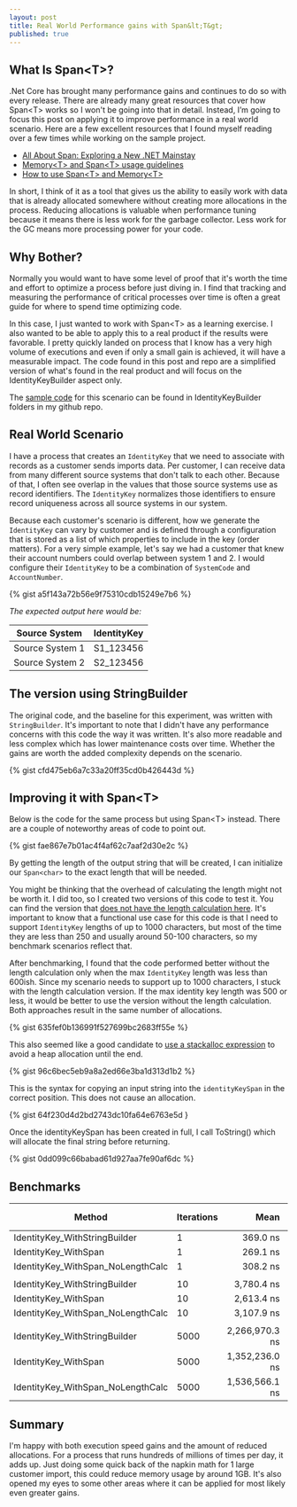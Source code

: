 ```yaml
---
layout: post
title: Real World Performance gains with Span&lt;T&gt;
published: true
---
```


## What Is Span&lt;T&gt;?

.Net Core has brought many performance gains and continues to do so with every release.  There are already many great resources that cover how Span&lt;T&gt; works so I won't be going into that in detail.  Instead, I’m going to focus this post on applying it to improve performance in a real world scenario.  Here are a few excellent resources that I found myself reading over a few times while working on the sample project.

- [All About Span: Exploring a New .NET Mainstay](https://docs.microsoft.com/en-us/archive/msdn-magazine/2018/january/csharp-all-about-span-exploring-a-new-net-mainstay)
- [Memory&lt;T&gt; and Span&lt;T&gt; usage guidelines](https://docs.microsoft.com/en-us/dotnet/standard/memory-and-spans/memory-t-usage-guidelines)
- [How to use Span&lt;T&gt; and Memory&lt;T&gt;](https://medium.com/@antao.almada/how-to-use-span-t-and-memory-t-c0b126aae652)

In short, I think of it as a tool that gives us the ability to easily work with data that is already allocated somewhere without creating more allocations in the process.  Reducing allocations is valuable when performance tuning because it means there is less work for the garbage collector.  Less work for the GC means more processing power for your code.	


## Why Bother?

Normally you would want to have some level of proof that it's worth the time and effort to optimize a process before just diving in.  I find that tracking and measuring the performance of critical processes over time is often a great guide for where to spend time optimizing code.

In this case, I just wanted to work with Span&lt;T&gt; as a learning exercise.  I also wanted to be able to apply this to a real product if the results were favorable.  I pretty quickly landed on process that I know has a very high volume of executions and even if only a small gain is achieved, it will have a measurable impact.  The code found in this post and repo are a simplified version of what's found in the real product and will focus on the IdentityKeyBuilder aspect only.

The [sample code](https://github.com/RickBlouch/PerformanceTests) for this scenario can be found in IdentityKeyBuilder folders in my github repo.

## Real World Scenario

I have a process that creates an `IdentityKey` that we need to associate with records as a customer sends imports data.  Per customer, I can receive data from many different source systems that don't talk to each other.  Because of that, I often see overlap in the values that those source systems use as record identifiers.  The `IdentityKey` normalizes those identifiers to ensure record uniqueness across all source systems in our system.

Because each customer's scenario is different, how we generate the `IdentityKey` can vary by customer and is defined through a configuration that is stored as a list of which properties to include in the key (order matters).  For a very simple example, let's say we had a customer that knew their account numbers could overlap between system 1 and 2.  I would configure their `IdentityKey` to be a combination of `SystemCode` and `AccountNumber`.  

{% gist a5f143a72b56e9f75310cdb15249e7b6  %}

*The expected output here would be:*

|Source System   | IdentityKey
|----------------|------------
|Source System 1 | S1_123456
|Source System 2 | S2_123456 

## The version using StringBuilder

The original code, and the baseline for this experiment, was written with `StringBuilder`.  It's important to note that I didn't have any performance concerns with this code the way it was written.  It's also more readable and less complex which has lower maintenance costs over time.  Whether the gains are worth the added complexity depends on the scenario.



{% gist cfd475eb6a7c33a20ff35cd0b426443d %}

## Improving it with Span&lt;T&gt;

Below is the code for the same process but using Span&lt;T&gt; instead.  There are a couple of noteworthy areas of code to point out.

{% gist fae867e7b01ac4f4af62c7aaf2d30e2c  %}

By getting the length of the output string that will be created, I can initialize our `Span<char>` to the exact length that will be needed.  

You might be thinking that the overhead of calculating the length might not be worth it.  I did too, so I created two versions of this code to test it.  You can find the version that [does not have the length calculation here](https://github.com/RickBlouch/PerformanceTests/blob/trunk/src/IdentityKeyBuilder/IdentityKeyBuilder_WithSpan_NoLengthCalc.cs).  It's important to know that a functional use case for this code is that I need to support `IdentityKey` lengths of up to 1000 characters, but most of the time they are less than 250 and usually around 50-100 characters, so my benchmark scenarios reflect that.

After benchmarking, I found that the code performed better without the length calculation only when the max `IdentityKey` length was less than 600ish.  Since my scenario needs to support up to 1000 characters, I stuck with the length calculation version.  If the max identity key length was 500 or less, it would be better to use the version without the length calculation.  Both approaches result in the same number of allocations.  

{% gist 635fef0b136991f527699bc2683ff55e %}

This also seemed like a good candidate to [use a stackalloc expression](https://docs.microsoft.com/en-us/dotnet/csharp/language-reference/operators/stackalloc) to avoid a heap allocation until the end.

{% gist 96c6bec5eb9a8a2ed66e3ba1d313d1b2 %}

This is the syntax for copying an input string into the `identityKeySpan` in the correct position.  This does not cause an allocation.  

{% gist 64f230d4d2bd2743dc10fa64e6763e5d }

Once the identityKeySpan has been created in full, I call ToString() which will allocate the final string before returning.

{% gist 0dd099c66babad61d927aa7fe90af6dc %}

## Benchmarks

|                            Method | Iterations |           Mean |        Error |        StdDev |         Median | Ratio | RatioSD |     Gen 0 | Gen 1 | Gen 2 | Allocated |
|---------------------------------- |----------- |---------------:|-------------:|--------------:|---------------:|------:|--------:|----------:|------:|------:|----------:|
|     IdentityKey_WithStringBuilder |          1 |       369.0 ns |      7.25 ns |       8.63 ns |       366.9 ns |  1.00 |    0.00 |    0.1645 |     - |     - |     688 B |
|              IdentityKey_WithSpan |          1 |       269.1 ns |      5.32 ns |       6.92 ns |       268.2 ns |  0.73 |    0.03 |    0.0362 |     - |     - |     152 B |
| IdentityKey_WithSpan_NoLengthCalc |          1 |       308.2 ns |      5.46 ns |      10.25 ns |       307.2 ns |  0.84 |    0.04 |    0.0362 |     - |     - |     152 B |
|                                   |            |                |              |               |                |       |         |           |       |       |           |
|     IdentityKey_WithStringBuilder |         10 |     3,780.4 ns |     74.38 ns |     141.52 ns |     3,745.1 ns |  1.00 |    0.00 |    1.6441 |     - |     - |    6880 B |
|              IdentityKey_WithSpan |         10 |     2,613.4 ns |     44.21 ns |      55.91 ns |     2,604.4 ns |  0.68 |    0.03 |    0.3624 |     - |     - |    1520 B |
| IdentityKey_WithSpan_NoLengthCalc |         10 |     3,107.9 ns |     70.12 ns |     194.31 ns |     3,046.0 ns |  0.83 |    0.07 |    0.3624 |     - |     - |    1520 B |
|                                   |            |                |              |               |                |       |         |           |       |       |           |
|     IdentityKey_WithStringBuilder |       5000 | 2,266,970.3 ns | 53,296.95 ns | 149,450.36 ns | 2,214,432.0 ns |  1.00 |    0.00 | 1093.7500 |     - |     - | 4581840 B |
|              IdentityKey_WithSpan |       5000 | 1,352,236.0 ns | 26,818.29 ns |  60,533.35 ns | 1,325,954.7 ns |  0.60 |    0.05 |  197.2656 |     - |     - |  831920 B |
| IdentityKey_WithSpan_NoLengthCalc |       5000 | 1,536,566.1 ns | 30,425.87 ns |  71,717.35 ns | 1,499,633.8 ns |  0.68 |    0.05 |  197.2656 |     - |     - |  831920 B |

## Summary

I'm happy with both execution speed gains and the amount of reduced allocations.  For a process that runs hundreds of millions of times per day, it adds up.  Just doing some quick back of the napkin math for 1 large customer import, this could reduce memory usage by around 1GB.  It's also opened my eyes to some other areas where it can be applied for most likely even greater gains.

